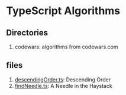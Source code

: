 # TypeScript Algorithms

## Directories
1. codewars: algorithms from codewars.com

## files
1. [descendingOrder.ts](https://github.com/ChaeWonKong/algorithms/blob/master/typescript/codewars/descendingOrder.ts): Descending Order
2. [findNeedle.ts](https://github.com/ChaeWonKong/algorithms/blob/master/typescript/codewars/findNeedle.ts): A Needle in the Haystack